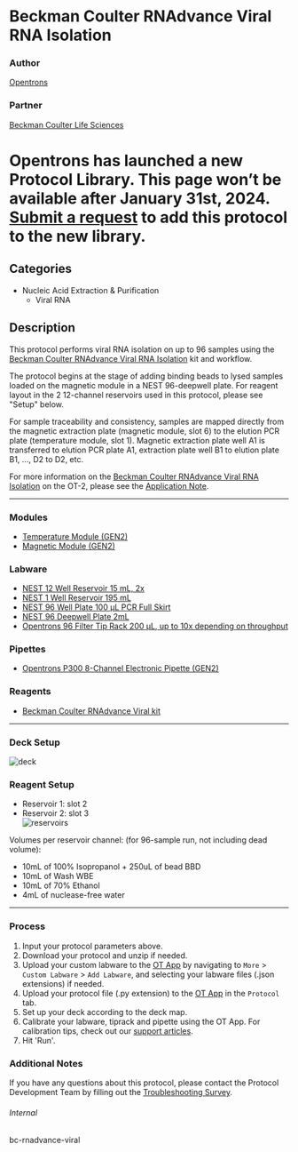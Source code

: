 # Beckman Coulter RNAdvance Viral RNA Isolation

### Author
[Opentrons](https://opentrons.com/)

### Partner
[Beckman Coulter Life Sciences](https://www.beckmancoulter.com/)


# Opentrons has launched a new Protocol Library. This page won’t be available after January 31st, 2024. [Submit a request](https://docs.google.com/forms/d/e/1FAIpQLSdYYp9QCKow4nn0KlCVsMS3HX0eJ0N9O7-erajKvcpT0lWbSg/viewform) to add this protocol to the new library.

## Categories
* Nucleic Acid Extraction & Purification
    * Viral RNA

## Description
This protocol performs viral RNA isolation on up to 96 samples using the [Beckman Coulter RNAdvance Viral RNA Isolation](https://www.beckman.com/reagents/genomic/rna-isolation/viral/c63510) kit and workflow.

The protocol begins at the stage of adding binding beads to lysed samples loaded on the magnetic module in a NEST 96-deepwell plate. For reagent layout in the 2 12-channel reservoirs used in this protocol, please see "Setup" below.

For sample traceability and consistency, samples are mapped directly from the magnetic extraction plate (magnetic module, slot 6) to the elution PCR plate (temperature module, slot 1). Magnetic extraction plate well A1 is transferred to elution PCR plate A1, extraction plate well B1 to elution plate B1, ..., D2 to D2, etc.

For more information on the [Beckman Coulter RNAdvance Viral RNA Isolation](https://www.beckman.com/reagents/genomic/rna-isolation/viral/c63510) on the OT-2, please see the [Application Note](https://opentrons-landing-img.s3.amazonaws.com/application+notes/BECLS+and+Opentrons_RNAdvance+Viral+app+note_Final_05_21.pdf).

---

### Modules
* [Temperature Module (GEN2)](https://shop.opentrons.com/collections/hardware-modules/products/tempdeck)
* [Magnetic Module (GEN2)](https://shop.opentrons.com/collections/hardware-modules/products/magdeck)

### Labware
* [NEST 12 Well Reservoir 15 mL, 2x](https://labware.opentrons.com/nest_12_reservoir_15ml)
* [NEST 1 Well Reservoir 195 mL](https://labware.opentrons.com/nest_1_reservoir_195ml)
* [NEST 96 Well Plate 100 µL PCR Full Skirt](https://labware.opentrons.com/nest_96_wellplate_100ul_pcr_full_skirt)
* [NEST 96 Deepwell Plate 2mL](https://labware.opentrons.com/nest_96_wellplate_2ml_deep)
* [Opentrons 96 Filter Tip Rack 200 µL, up to 10x depending on throughput](https://shop.opentrons.com/collections/opentrons-tips/products/opentrons-200ul-filter-tips)

### Pipettes
* [Opentrons P300 8-Channel Electronic Pipette (GEN2)](https://shop.opentrons.com/collections/ot-2-pipettes/products/8-channel-electronic-pipette)

### Reagents
* [Beckman Coulter RNAdvance Viral kit](https://www.beckman.com/reagents/genomic/rna-isolation/viral/c63510)

---

### Deck Setup
![deck](https://opentrons-protocol-library-website.s3.amazonaws.com/custom-README-images/bc-rnadvance-viral/Screen+Shot+2021-02-23+at+2.47.23+PM.png)

### Reagent Setup
* Reservoir 1: slot 2
* Reservoir 2: slot 3  
![reservoirs](https://opentrons-protocol-library-website.s3.amazonaws.com/custom-README-images/bc-rnadvance-viral/Screen+Shot+2021-02-10+at+3.48.53+PM.png)

Volumes per reservoir channel: (for 96-sample run, not including dead volume):
* 10mL of 100% Isopropanol + 250uL of bead BBD
* 10mL of Wash WBE
* 10mL of 70% Ethanol
* 4mL of nuclease-free water

---

### Process
1. Input your protocol parameters above.
2. Download your protocol and unzip if needed.
3. Upload your custom labware to the [OT App](https://opentrons.com/ot-app) by navigating to `More` > `Custom Labware` > `Add Labware`, and selecting your labware files (.json extensions) if needed.
4. Upload your protocol file (.py extension) to the [OT App](https://opentrons.com/ot-app) in the `Protocol` tab.
5. Set up your deck according to the deck map.
6. Calibrate your labware, tiprack and pipette using the OT App. For calibration tips, check out our [support articles](https://support.opentrons.com/en/collections/1559720-guide-for-getting-started-with-the-ot-2).
7. Hit 'Run'.

### Additional Notes
If you have any questions about this protocol, please contact the Protocol Development Team by filling out the [Troubleshooting Survey](https://protocol-troubleshooting.paperform.co/).

###### Internal
bc-rnadvance-viral

